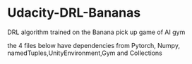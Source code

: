 # Udacity-DRL-Bananas
DRL algorithm trained on the Banana pick up game of AI gym

the 4 files below have dependencies from Pytorch, Numpy, namedTuples,UnityEnvironment,Gym and Collections
